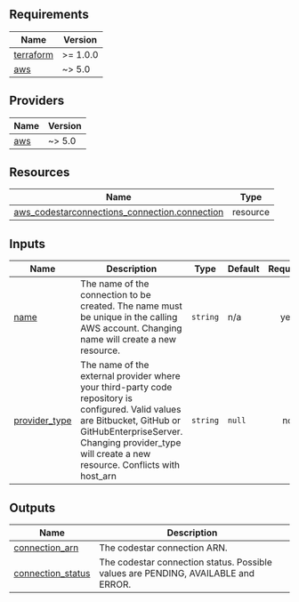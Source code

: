 <!-- BEGIN_TF_DOCS -->
## Requirements

| Name | Version |
|------|---------|
| <a name="requirement_terraform"></a> [terraform](#requirement\_terraform) | >= 1.0.0 |
| <a name="requirement_aws"></a> [aws](#requirement\_aws) | ~> 5.0 |

## Providers

| Name | Version |
|------|---------|
| <a name="provider_aws"></a> [aws](#provider\_aws) | ~> 5.0 |

## Resources

| Name | Type |
|------|------|
| [aws_codestarconnections_connection.connection](https://registry.terraform.io/providers/hashicorp/aws/latest/docs/resources/codestarconnections_connection) | resource |

## Inputs

| Name | Description | Type | Default | Required |
|------|-------------|------|---------|:--------:|
| <a name="input_name"></a> [name](#input\_name) | The name of the connection to be created. The name must be unique in the calling AWS account. Changing name will create a new resource. | `string` | n/a | yes |
| <a name="input_provider_type"></a> [provider\_type](#input\_provider\_type) | The name of the external provider where your third-party code repository is configured. Valid values are Bitbucket, GitHub or GitHubEnterpriseServer. Changing provider\_type will create a new resource. Conflicts with host\_arn | `string` | `null` | no |

## Outputs

| Name | Description |
|------|-------------|
| <a name="output_connection_arn"></a> [connection\_arn](#output\_connection\_arn) | The codestar connection ARN. |
| <a name="output_connection_status"></a> [connection\_status](#output\_connection\_status) | The codestar connection status. Possible values are PENDING, AVAILABLE and ERROR. |
<!-- END_TF_DOCS -->